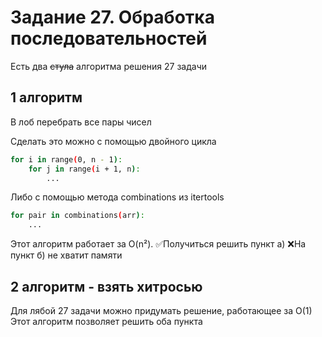 # Задание 27. Обработка последовательностей

Есть два ~~стула~~ алгоритма решения 27 задачи

## 1 алгоритм

В лоб перебрать все пары чисел<br>

Сделать это можно с помощью двойного цикла
```bash
for i in range(0, n - 1):
    for j in range(i + 1, n):
        ...
```

Либо с помощью метода combinations из itertools
```bash
for pair in combinations(arr):
	...
```

Этот алгоритм работает за O(n²).
✅Получиться решить пункт a)
❌На пункт б) не хватит памяти

## 2 алгоритм - взять хитросью

Для лябой 27 задачи можно придумать решение, работающее за O(1)<br>
Этот алгоритм позволяет решить оба пункта